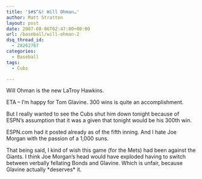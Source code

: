 ```yaml
---
title: '$#$^&! Will Ohman…'
author: Matt Stratton
layout: post
date: 2007-08-06T02:47:00+00:00
url: /baseball/will-ohman-2
dsq_thread_id:
  - 28262767
categories:
  - Baseball
tags:
  - Cubs

---
```

Will Ohman is the new LaTroy Hawkins.

ETA &#8211; I&#8217;m happy for Tom Glavine. 300 wins is quite an accomplishment.

But I really wanted to see the Cubs shut him down tonight because of ESPN&#8217;s assumption that it was a given that tonight would be his 300th win.

ESPN.com had it posted already as of the fifth inning. And I hate Joe Morgan with the passion of a 1,000 suns.

That being said, I kind of wish this game (for the Mets) had been against the Giants. I think Joe Morgan&#8217;s head would have exploded having to switch between verbally fellating Bonds and Glavine. Which is unfair, because Glavine actually \*deserves\* it.